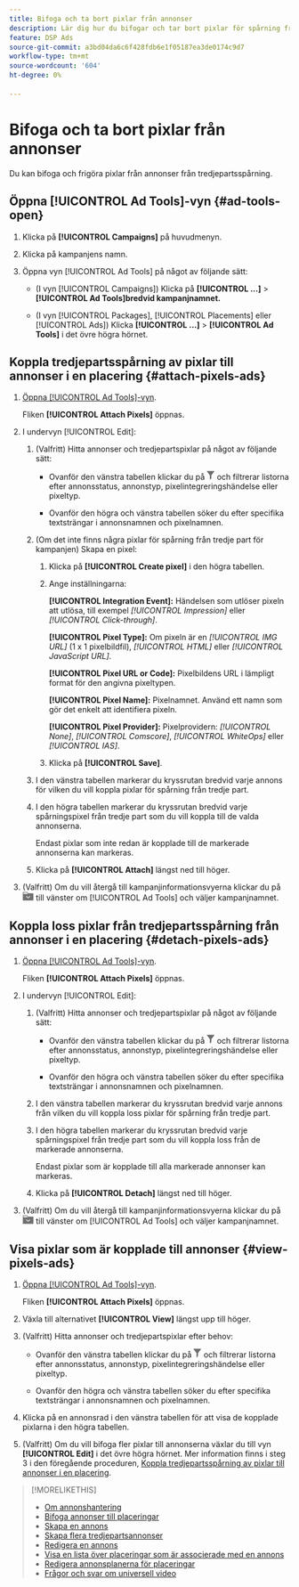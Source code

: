 ```yaml
---
title: Bifoga och ta bort pixlar från annonser
description: Lär dig hur du bifogar och tar bort pixlar för spårning från tredje part från annonser.
feature: DSP Ads
source-git-commit: a3bd04da6c6f428fdb6e1f05187ea3de0174c9d7
workflow-type: tm+mt
source-wordcount: '604'
ht-degree: 0%

---
```


# Bifoga och ta bort pixlar från annonser

Du kan bifoga och frigöra pixlar från annonser från tredjepartsspårning.

## Öppna [!UICONTROL Ad Tools]-vyn {#ad-tools-open}

1. Klicka på **[!UICONTROL Campaigns]** på huvudmenyn.

1. Klicka på kampanjens namn.

1. Öppna vyn [!UICONTROL Ad Tools] på något av följande sätt:

   * (I vyn [!UICONTROL Campaigns]) Klicka på **[!UICONTROL ...]** > **[!UICONTROL Ad Tools]bredvid kampanjnamnet.**

   * (I vyn [!UICONTROL Packages], [!UICONTROL Placements] eller [!UICONTROL Ads]) Klicka **[!UICONTROL ...]** > **[!UICONTROL Ad Tools]** i det övre högra hörnet.

## Koppla tredjepartsspårning av pixlar till annonser i en placering {#attach-pixels-ads}

1. [Öppna [!UICONTROL Ad Tools]-vyn](#ad-tools-open).

   Fliken **[!UICONTROL Attach Pixels]** öppnas.

1. I undervyn [!UICONTROL Edit]:

   1. (Valfritt) Hitta annonser och tredjepartspixlar på något av följande sätt:

      * Ovanför den vänstra tabellen klickar du på ![Filter](/help/dsp/assets/filter.png) och filtrerar listorna efter annonsstatus, annonstyp, pixelintegreringshändelse eller pixeltyp.

      * Ovanför den högra och vänstra tabellen söker du efter specifika textsträngar i annonsnamnen och pixelnamnen.

   1. (Om det inte finns några pixlar för spårning från tredje part för kampanjen) Skapa en pixel:

      1. Klicka på **[!UICONTROL Create pixel]** i den högra tabellen.

      1. Ange inställningarna:

         **[!UICONTROL Integration Event]:** Händelsen som utlöser pixeln att utlösa, till exempel *[!UICONTROL Impression]* eller *[!UICONTROL Click-through]*.

         **[!UICONTROL Pixel Type]:** Om pixeln är en *[!UICONTROL IMG URL]* (1 x 1 pixelbildfil), *[!UICONTROL HTML]* eller *[!UICONTROL JavaScript URL]*.

         **[!UICONTROL Pixel URL or Code]:** Pixelbildens URL i lämpligt format för den angivna pixeltypen.

         **[!UICONTROL Pixel Name]:** Pixelnamnet. Använd ett namn som gör det enkelt att identifiera pixeln.

         **[!UICONTROL Pixel Provider]:** Pixelprovidern: *[!UICONTROL None]*, *[!UICONTROL Comscore]*, *[!UICONTROL WhiteOps]* eller *[!UICONTROL IAS]*.

      1. Klicka på **[!UICONTROL Save]**.

   1. I den vänstra tabellen markerar du kryssrutan bredvid varje annons för vilken du vill koppla pixlar för spårning från tredje part.

   1. I den högra tabellen markerar du kryssrutan bredvid varje spårningspixel från tredje part som du vill koppla till de valda annonserna.

      Endast pixlar som inte redan är kopplade till de markerade annonserna kan markeras.

   1. Klicka på **[!UICONTROL Attach]** längst ned till höger.

1. (Valfritt) Om du vill återgå till kampanjinformationsvyerna klickar du på ![Återgå till mappen](/help/dsp/assets/breadcrumb-return.png "Återgå till mappen") till vänster om [!UICONTROL Ad Tools] och väljer kampanjnamnet.

## Koppla loss pixlar från tredjepartsspårning från annonser i en placering {#detach-pixels-ads}

1. [Öppna [!UICONTROL Ad Tools]-vyn](#ad-tools-open).

   Fliken **[!UICONTROL Attach Pixels]** öppnas.

1. I undervyn [!UICONTROL Edit]:

   1. (Valfritt) Hitta annonser och tredjepartspixlar på något av följande sätt:

      * Ovanför den vänstra tabellen klickar du på ![Filter](/help/dsp/assets/filter.png) och filtrerar listorna efter annonsstatus, annonstyp, pixelintegreringshändelse eller pixeltyp.

      * Ovanför den högra och vänstra tabellen söker du efter specifika textsträngar i annonsnamnen och pixelnamnen.

   1. I den vänstra tabellen markerar du kryssrutan bredvid varje annons från vilken du vill koppla loss pixlar för spårning från tredje part.

   1. I den högra tabellen markerar du kryssrutan bredvid varje spårningspixel från tredje part som du vill koppla loss från de markerade annonserna.

      Endast pixlar som är kopplade till alla markerade annonser kan markeras.

   1. Klicka på **[!UICONTROL Detach]** längst ned till höger.

1. (Valfritt) Om du vill återgå till kampanjinformationsvyerna klickar du på ![Återgå till mappen](/help/dsp/assets/breadcrumb-return.png "Återgå till mappen") till vänster om [!UICONTROL Ad Tools] och väljer kampanjnamnet.

## Visa pixlar som är kopplade till annonser {#view-pixels-ads}

1. [Öppna [!UICONTROL Ad Tools]-vyn](#ad-tools-open).

   Fliken **[!UICONTROL Attach Pixels]** öppnas.

1. Växla till alternativet **[!UICONTROL View]** längst upp till höger.

1. (Valfritt) Hitta annonser och tredjepartspixlar efter behov:

   * Ovanför den vänstra tabellen klickar du på ![Filter](/help/dsp/assets/filter.png) och filtrerar listorna efter annonsstatus, annonstyp, pixelintegreringshändelse eller pixeltyp.

   * Ovanför den högra och vänstra tabellen söker du efter specifika textsträngar i annonsnamnen och pixelnamnen.

1. Klicka på en annonsrad i den vänstra tabellen för att visa de kopplade pixlarna i den högra tabellen.

1. (Valfritt) Om du vill bifoga fler pixlar till annonserna växlar du till vyn **[!UICONTROL Edit]** i det övre högra hörnet. Mer information finns i steg 3 i den föregående proceduren, [Koppla tredjepartsspårning av pixlar till annonser i en placering](#attach-pixels-ads).

>[!MORELIKETHIS]
>
>* [Om annonshantering](ad-about.md)
>* [Bifoga annonser till placeringar](/help/dsp/campaign-management/ads/ad-attach-to-placement.md)
>* [Skapa en annons](ad-create.md)
>* [Skapa flera tredjepartsannonser](ad-create-multiple.md)
>* [Redigera en annons](ad-edit.md)
>* [Visa en lista över placeringar som är associerade med en annons](ad-list-placements.md)
>* [Redigera annonsplanerna för placeringar](/help/dsp/campaign-management/placements/placement-edit-ad-schedule.md)
>* [Frågor och svar om universell video](/help/dsp/campaign-management/faq-universal-video.md)

